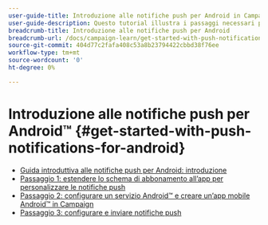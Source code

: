```yaml
---
user-guide-title: Introduzione alle notifiche push per Android in Campaign Classic
user-guide-description: Questo tutorial illustra i passaggi necessari per inviare notifiche push da Adobe Campaign a un’app Android.
breadcrumb-title: Introduzione alle notifiche push per Android
breadcrumb-url: /docs/campaign-learn/get-started-with-push-notifications-for-android/introduction.html
source-git-commit: 404d77c2fafa408c53a8b23794422cbbd38f76ee
workflow-type: tm+mt
source-wordcount: '0'
ht-degree: 0%

---
```



# Introduzione alle notifiche push per Android™ {#get-started-with-push-notifications-for-android}

+ [Guida introduttiva alle notifiche push per Android: introduzione](/help/tutorial-get-started-with-push-notifications-for-android/introduction.md)
+ [Passaggio 1: estendere lo schema di abbonamento all’app per personalizzare le notifiche push](/help/tutorial-get-started-with-push-notifications-for-android/extend-the-app-subscription-schema.md)
+ [Passaggio 2: configurare un servizio Android™ e creare un’app mobile Android™ in Campaign](/help/tutorial-get-started-with-push-notifications-for-android/configure-an-android-service-in-campaign.md)
+ [Passaggio 3: configurare e inviare notifiche push](/help/tutorial-get-started-with-push-notifications-for-android/configure-and-send-push-notifications.md)
